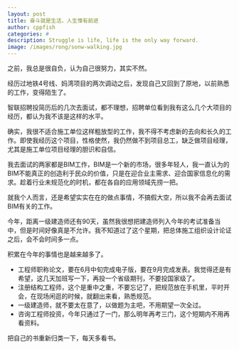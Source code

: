 ```yaml
---
layout: post
title: 奋斗就是生活，人生惟有前进
author: cppfish
categories: #
description: Struggle is life, life is the only way forward.
image: /images/rong/sonw-walking.jpg
---
```


之前，我总是很自负，认为自己很努力，其实不然。

经历过地铁4号线、妈湾项目的两次调动之后，发现自己又回到了原地，以前熟悉的工作，变得陌生了。

智联招聘投简历后的几次去面试，都不理想，招聘单位看到我有这么几个大项目的经历，都认为我不该是这样的水平。

确实，我很不适合施工单位这样粗放型的工作，我不得不考虑新的去向和长久的工作。即使我经历这个项目，性格使然，我仍然做不到项目总工，缺乏做项目经理，尤其是施工单位项目经理的胆识和自信。

我去面试的两家都是BIM工作，BIM是一个新的市场，很多年轻人，我一直认为的BIM不能真正的创造利于民众的价值，只是在迎合业主需求、迎合国家信息化的需求。趁着行业未规范化的时机，都在各自的应用领域先捞一把。

就我个人而言，还是希望实实在在的做点事情，不搞假大空，所以我不会再去面试BIM有关的工作。

今年，距离一级建造师还有90天，虽然我很想把建造师列入今年的考试准备当中，但是时间好像真是不允许。我不知道过了这个星期，把总体施工组织设计论证之后，会不会时间多一点。

积累在今年的事情也是越来越多了。

- 工程师职称论文，要在6月中旬完成电子版，要在9月完成发表。我觉得还是有希望，这几天加班写一下，再投一个省级期刊，不要投国家级了。
- 注册结构工程师，这个是重中之重，不要忘记了，把规范放在手机里，平时开会，在现场闲逛的时候，就翻出来看，熟悉规范。
- 一级建造师，就不要太在意了，以做题为主吧，不用期望一次全过。
- 咨询工程师投资，今年只通过了一门，那么明年再考三门，这个短期内不用再看资料。

把自己的书重新归类一下，每天多看书。




